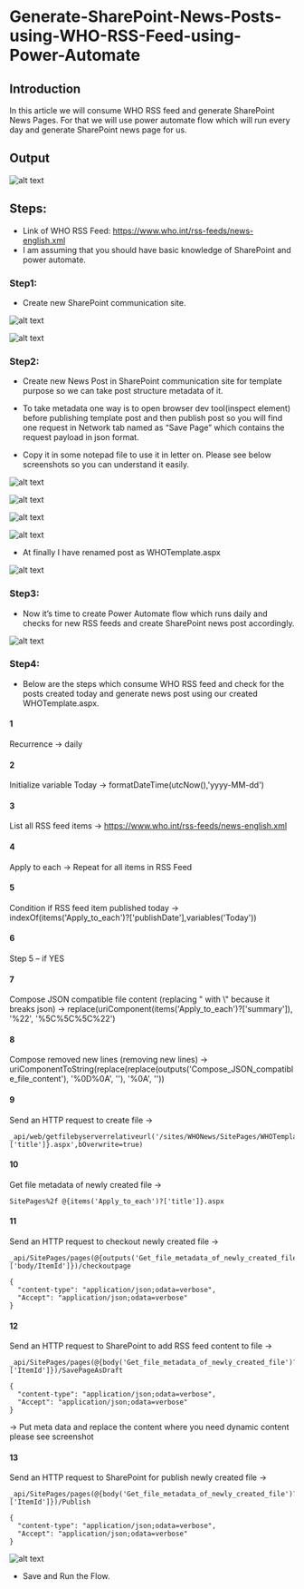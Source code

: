 # Generate-SharePoint-News-Posts-using-WHO-RSS-Feed-using-Power-Automate
## Introduction
In this article we will consume WHO RSS feed and generate SharePoint News Pages. For that we will use power automate flow which will run every day and generate SharePoint news page for us.
## Output
![alt text](https://github.com/myvsparth/Generate-SharePoint-News-Posts-using-WHO-RSS-Feed-using-Power-Automate/blob/master/output.png?raw=true)

## Steps: 
- Link of WHO RSS Feed: https://www.who.int/rss-feeds/news-english.xml 
- I am assuming that you should have basic knowledge of SharePoint and power automate. 

### Step1: 
- Create new SharePoint communication site. 

![alt text](https://github.com/myvsparth/Generate-SharePoint-News-Posts-using-WHO-RSS-Feed-using-Power-Automate/blob/master/1.png?raw=true)

![alt text](https://github.com/myvsparth/Generate-SharePoint-News-Posts-using-WHO-RSS-Feed-using-Power-Automate/blob/master/2.png?raw=true)

### Step2: 

- Create new News Post in SharePoint communication site for template purpose so we can take post structure metadata of it.  

- To take metadata one way is to open browser dev tool(inspect element) before publishing template post and then publish post so you will find one request in Network tab named as “Save Page” which contains the request payload in json format.  

- Copy it in some notepad file to use it in letter on. Please see below screenshots so you can understand it easily. 

![alt text](https://github.com/myvsparth/Generate-SharePoint-News-Posts-using-WHO-RSS-Feed-using-Power-Automate/blob/master/3.png?raw=true)

![alt text](https://github.com/myvsparth/Generate-SharePoint-News-Posts-using-WHO-RSS-Feed-using-Power-Automate/blob/master/4.png?raw=true)

![alt text](https://github.com/myvsparth/Generate-SharePoint-News-Posts-using-WHO-RSS-Feed-using-Power-Automate/blob/master/5.png?raw=true)

![alt text](https://github.com/myvsparth/Generate-SharePoint-News-Posts-using-WHO-RSS-Feed-using-Power-Automate/blob/master/6.png?raw=true)

- At finally I have renamed post as WHOTemplate.aspx 

![alt text](https://github.com/myvsparth/Generate-SharePoint-News-Posts-using-WHO-RSS-Feed-using-Power-Automate/blob/master/7.png?raw=true)

### Step3: 

- Now it’s time to create Power Automate flow which runs daily and checks for new RSS feeds and create SharePoint news post accordingly. 

![alt text](https://github.com/myvsparth/Generate-SharePoint-News-Posts-using-WHO-RSS-Feed-using-Power-Automate/blob/master/8.png?raw=true)

### Step4: 

- Below are the steps which consume WHO RSS feed and check for the posts created today and generate news post using our created WHOTemplate.aspx. 

#### 1 
Recurrence -> daily 
#### 2
Initialize variable Today -> formatDateTime(utcNow(),'yyyy-MM-dd') 
#### 3 
List all RSS feed items -> https://www.who.int/rss-feeds/news-english.xml 
#### 4 
Apply to each -> Repeat for all items in RSS Feed 
#### 5 
Condition if RSS feed item published today -> indexOf(items('Apply_to_each')?['publishDate'],variables('Today')) 
#### 6 
Step 5 – if YES
#### 7 
Compose JSON compatible file content (replacing " with \\\" because it breaks json) -> replace(uriComponent(items('Apply_to_each')?['summary']), '%22', '%5C%5C%5C%22') 
#### 8 
Compose removed new lines (removing new lines) -> uriComponentToString(replace(replace(outputs('Compose_JSON_compatible_file_content'), '%0D%0A', ''), '%0A', '')) 
#### 9 
Send an HTTP request to create file -> 
```
_api/web/getfilebyserverrelativeurl('/sites/WHONews/SitePages/WHOTemplate.aspx')/copyto(strnewurl='/sites/WHONews/SitePages/@{items('Apply_to_each')?['title']}.aspx',bOverwrite=true) 
```
#### 10 
Get file metadata of newly created file ->
```
SitePages%2f @{items('Apply_to_each')?['title']}.aspx 
```
#### 11 
Send an HTTP request to checkout newly created file ->
```
_api/SitePages/pages(@{outputs('Get_file_metadata_of_newly_created_file')?['body/ItemId']})/checkoutpage 
```
```
{ 
  "content-type": "application/json;odata=verbose", 
  "Accept": "application/json;odata=verbose" 
} 
```
#### 12 
Send an HTTP request to SharePoint to add RSS feed content to file ->
```
_api/SitePages/pages(@{body('Get_file_metadata_of_newly_created_file')?['ItemId']})/SavePageAsDraft 
```
```
{ 
  "content-type": "application/json;odata=verbose", 
  "Accept": "application/json;odata=verbose" 
} 
```
-> Put meta data and replace the content where you need dynamic content please see screenshot 
#### 13 
Send an HTTP request to SharePoint for publish newly created file ->
```
_api/SitePages/pages(@{body('Get_file_metadata_of_newly_created_file')?['ItemId']})/Publish 
```
```
{ 
  "content-type": "application/json;odata=verbose", 
  "Accept": "application/json;odata=verbose" 
} 
```
![alt text](https://github.com/myvsparth/Generate-SharePoint-News-Posts-using-WHO-RSS-Feed-using-Power-Automate/blob/master/9.png?raw=true)

- Save and Run the Flow. 
